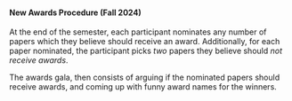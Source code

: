 #### New Awards Procedure (Fall 2024)

At the end of the semester, each participant nominates any number
of papers which they believe should receive an award.
Additionally, for each paper nominated, the participant picks *two* papers
they believe should *not receive awards*.

The awards gala, then consists of arguing if the nominated papers
should receive awards, and coming up with funny award names for the winners.
